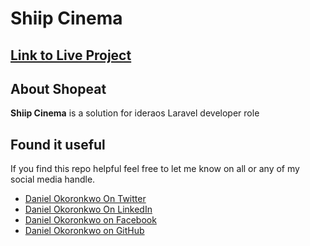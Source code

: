 # Shiip Cinema
## [Link to Live Project](https://shiip.herokuapp.com)  

## About Shopeat

**Shiip Cinema** is a solution for ideraos Laravel developer role
## Found it useful

 If you find this repo helpful feel free to let me know on all or any of my social media handle.

- [Daniel Okoronkwo On Twitter](https://twitter.com/@varsilias)
- [Daniel Okoronkwo On LinkedIn](https://www.linkedin.com/in/daniel-okoronkwo)
- [Daniel Okoronkwo on Facebook](https://www.facebook.com/daniel.okoronkwo.52)
- [Daniel Okoronkwo on GitHub](https://github.com/danielokoronkwo-coder)

